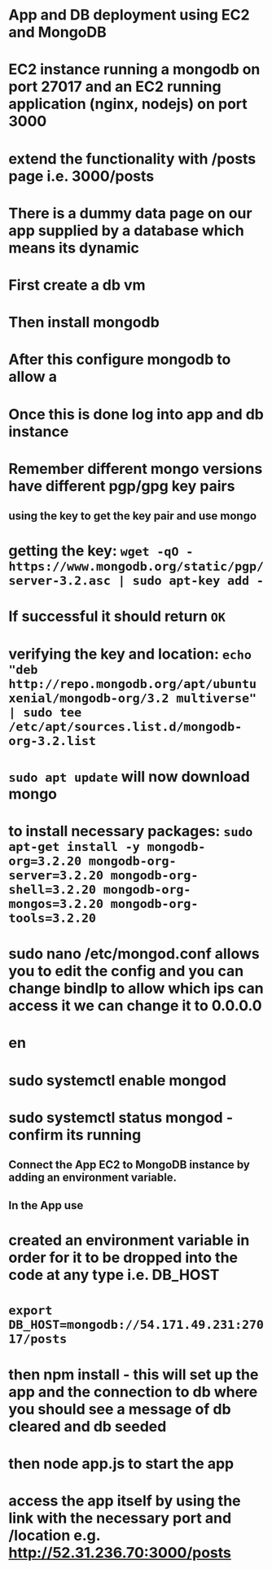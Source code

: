 # App and DB deployment using EC2 and MongoDB
# EC2 instance running a mongodb on port 27017 and an EC2 running application (nginx, nodejs) on port 3000
# extend the functionality with /posts page i.e. 3000/posts
# There is a dummy data page on our app supplied by a database which means its dynamic
# First create a db vm
# Then install mongodb
# After this configure mongodb to allow a 
# Once this is done log into app and db instance
# **Remember** different mongo versions have different pgp/gpg key pairs


## using the key to get the key pair and use mongo
# **getting the key**: `wget -qO - https://www.mongodb.org/static/pgp/server-3.2.asc | sudo apt-key add -` 
# If successful it should return `OK`
# **verifying the key and location**: `echo "deb http://repo.mongodb.org/apt/ubuntu xenial/mongodb-org/3.2 multiverse" | sudo tee /etc/apt/sources.list.d/mongodb-org-3.2.list`
# `sudo apt update` will now download mongo 
# to install necessary packages: `sudo apt-get install -y mongodb-org=3.2.20 mongodb-org-server=3.2.20 mongodb-org-shell=3.2.20 mongodb-org-mongos=3.2.20 mongodb-org-tools=3.2.20`
# sudo nano /etc/mongod.conf allows you to edit the config and you can change bindIp to allow which ips can access it we can change it to 0.0.0.0
# en
# sudo systemctl enable mongod
# sudo systemctl status mongod - confirm its running


## Connect the App EC2 to MongoDB instance by adding an environment variable.
## In the App use 
# created an environment variable in order for it to be dropped into the code at any type i.e. DB_HOST
# `export DB_HOST=mongodb://54.171.49.231:27017/posts`

# then npm install - this will set up the app and the connection to db where you should see a message of db cleared and db seeded

# then node app.js to start the app 
# access the app itself by using the link with the necessary port and /location e.g. http://52.31.236.70:3000/posts
